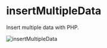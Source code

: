 # insertMultipleData
Insert multiple data with PHP.

![insertMultipleData](https://user-images.githubusercontent.com/43521892/102701073-fa979180-4231-11eb-97ca-f3ad63f3d2bf.png)
